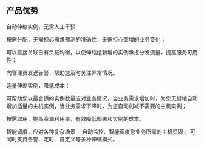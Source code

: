 ## **产品优势**


自动伸缩实例，无需人工干预：

按需分配，无需担心需求预测的准确性，无需担心突增的业务变化；

可以直接关联已有负载均衡，以使伸缩组新增的实例承担分发流量，提高服务可用性；

向管理员发送告警，帮助您及时关注异常情况。

适量伸缩实例，降低成本：

可帮助您以最合适的实例数量应对业务情况，当业务需求增加时，为您无缝地自动增加适量的主机实例，当业务需求下降时，为您自动削减不需要的主机实例；

按需取用，提高资源利用率，有效降低部署和实例的成本。

智能调度，应对各种复杂场景：
自动监控、智能调度您业务所需的主机资源；
可同时支持告警、定时、自定义等多种伸缩模式。
